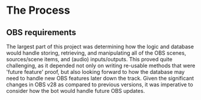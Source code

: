 # The Process

## OBS requirements

The largest part of this project was determining how the logic and database would handle storing, retrieving, and manipulating all of the OBS scenes, sources/scene items, and (audio) inputs/outputs. This proved quite challenging, as it depended not only on writing re-usable methods that were 'future feature' proof, but also looking forward to how the database may need to handle new OBS features later down the track. Given the significant changes in OBS v28 as compared to previous versions, it was imperative to consider how the bot would handle future OBS updates.
